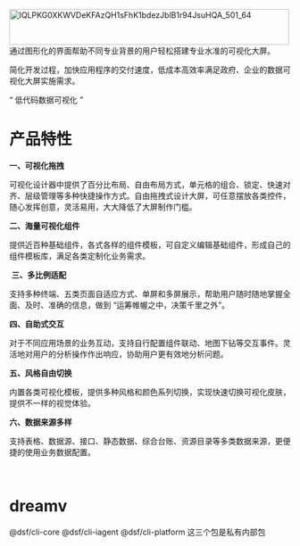 <img width="501" height="64" alt="lQLPKG0XKWVDeKFAzQH1sFhK1bdezJblB1r94JsuHQA_501_64" src="https://github.com/user-attachments/assets/210999e5-c8cc-439b-a33a-d0b21ee0dd10" />

<br>
通过图形化的界面帮助不同专业背景的用户轻松搭建专业水准的可视化大屏。

简化开发过程，加快应用程序的交付速度，低成本高效率满足政府、企业的数据可视化大屏实施需求。

“ 低代码数据可视化 ”

# **产品特性**

**一、可视化拖拽**<br>

可视化设计器中提供了百分比布局、自由布局方式，单元格的组合、锁定、快速对齐、层级管理等多种快捷操作方式。自由拖拽式设计大屏，可任意摆放各类控件，随心发挥创意，灵活易用，大大降低了大屏制作门槛。


**二、海量可视化组件**<br>

提供近百种基础组件，各式各样的组件模板，可自定义编辑基础组件，形成自己的组件模板库，满足各类定制化业务需求。

﻿
**三、多比例适配**<br>

支持多种终端、五类页面自适应方式、单屏和多屏展示，帮助用户随时随地掌握全面、及时、准确的信息，做到 “运筹帷幄之中，决策千里之外”。


**四、自助式交互**<br>

对于不同应用场景的业务互动，支持自行配置组件联动、地图下钻等交互事件。灵活地对用户的分析操作作出响应，协助用户更有效地分析问题。


**五、风格自由切换**<br>

内置各类可视化模板，提供多种风格和颜色系列切换，实现快速切换可视化皮肤，提供不一样的视觉体验。


**六、数据来源多样**<br>

支持表格、数据源、接口、静态数据、综合台账、资源目录等多类数据来源，更便捷的使用业务数据配置。

﻿



# dreamv
@dsf/cli-core
@dsf/cli-iagent
@dsf/cli-platform
这三个包是私有内部包
